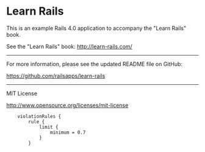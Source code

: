 Learn Rails
============================================

This is an example Rails 4.0 application to accompany the "Learn Rails" book.

See the "Learn Rails" book:
http://learn-rails.com/

________________________

For more information, please see the updated README file on GitHub:

https://github.com/railsapps/learn-rails

________________________

MIT License

http://www.opensource.org/licenses/mit-license





        violationRules {
            rule {
                limit {
                    minimum = 0.7
                }
            }
